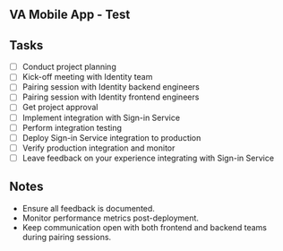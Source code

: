 ## VA Mobile App - Test

## Tasks

- [ ] Conduct project planning
- [ ] Kick-off meeting with Identity team
- [ ] Pairing session with Identity backend engineers
- [ ] Pairing session with Identity frontend engineers
- [ ] Get project approval
- [ ] Implement integration with Sign-in Service
- [ ] Perform integration testing
- [ ] Deploy Sign-in Service integration to production
- [ ] Verify production integration and monitor
- [ ] Leave feedback on your experience integrating with Sign-in Service
## Notes
- Ensure all feedback is documented.
- Monitor performance metrics post-deployment.
- Keep communication open with both frontend and backend teams during pairing sessions.